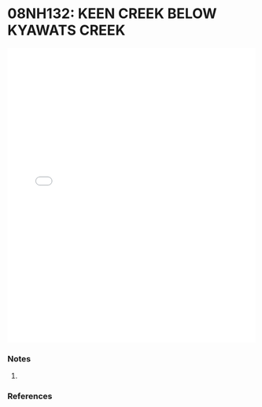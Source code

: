 # 08NH132: KEEN CREEK BELOW KYAWATS CREEK

<iframe src="/_static/stations/08NH132_fdc.html" width="100%" height="600" frameborder="0"></iframe>

### Notes
1. 

### References

